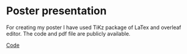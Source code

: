 Poster presentation
==================
For creating my poster I have used 
TiKz package of LaTex and overleaf
editor. The code and pdf file are publicly available.

[Code](https://github.com/SalmaKazemiRashed/Poster.git)
